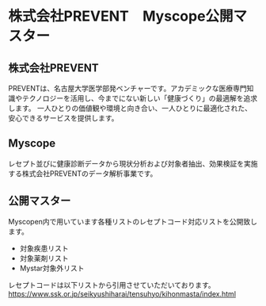 # 株式会社PREVENT　Myscope公開マスター

## 株式会社PREVENT
PREVENTは、名古屋大学医学部発ベンチャーです。アカデミックな医療専門知識やテクノロジーを活用し、今までにない新しい「健康づくり」の最適解を追求します。
一人ひとりの価値観や環境と向き合い、一人ひとりに最適化された、安心できるサービスを提供します。

## Myscope
レセプト並びに健康診断データから現状分析および対象者抽出、効果検証を実施する株式会社PREVENTのデータ解析事業です。

## 公開マスター
Myscopen内で用いています各種リストのレセプトコード対応リストを公開致します。
* 対象疾患リスト
* 対象薬剤リスト
* Mystar対象外リスト

レセプトコードは以下リストから引用させていただいております。
https://www.ssk.or.jp/seikyushiharai/tensuhyo/kihonmasta/index.html